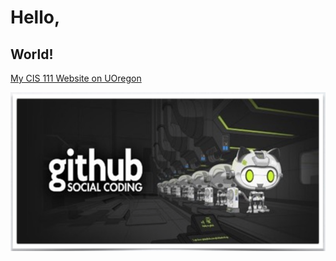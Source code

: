 # Hello,
## World!

[My CIS 111 Website on UOregon](http://pages.uoregon.edu/torid/111/)

![github social coding logo](images/github-image.png)
